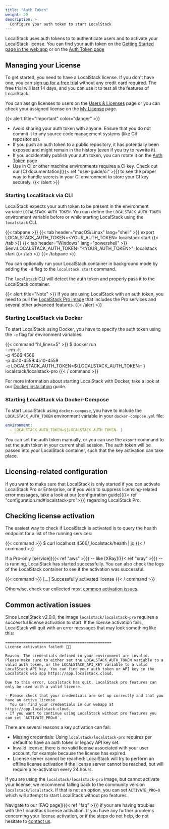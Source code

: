 ```yaml
---
title: "Auth Token"
weight: 20
description: >
  Configure your auth token to start LocalStack
---
```


LocalStack uses auth tokens to to authenticate users and to activate your LocalStack license.
You can find your auth token on the [Getting Started page in the web app](https://app.localstack.cloud/getting-started) or on the [Auth Token page](https://app.localstack.cloud/workspace/auth-token)

## Managing your License

To get started, you need to have a LocalStack license. If you don't have one, you can [sign up for a free trial](https://localstack.cloud/pricing/) without any credit card required. The free trial will last 14 days, and you can use it to test all the features of LocalStack.

You can assign licenses to users on the [Users & Licenses](https://app.localstack.cloud/workspace/members) page or you can check your assigned license on the [My License](https://app.localstack.cloud/workspace/my-license) page.


{{< alert title="Important" color="danger" >}}
- Avoid sharing your auth token with anyone. Ensure that you do not commit it to any source code management systems (like Git repositories).
- If you push an auth token to a public repository, it has potentially been exposed and might remain in the history (even if you try to rewrite it).
- If you accidentally publish your auth token, you can rotate it on the [Auth Token](https://app.localstack.cloud/workspace/auth-token) page
- Use in CI or other machine environments requires a CI key. Check out our [CI documentation]({{< ref "user-guide/ci" >}}) to see the proper way to handle secrets in your CI environment to store your CI key securely.
{{< /alert >}}

### Starting LocalStack via CLI

LocalStack expects your auth token to be present in the environment variable `LOCALSTACK_AUTH_TOKEN`. You can define the `LOCALSTACK_AUTH_TOKEN` environment variable before or while starting LocalStack using the `localstack` CLI.

{{< tabpane >}}
{{< tab header="macOS/Linux" lang="shell" >}}
export LOCALSTACK_AUTH_TOKEN=<YOUR_AUTH_TOKEN>
localstack start
{{< /tab >}}
{{< tab header="Windows" lang="powershell" >}}
$env:LOCALSTACK_AUTH_TOKEN="<YOUR_AUTH_TOKEN>"; localstack start
{{< /tab >}}
{{< /tabpane >}}

You can optionally run your LocalStack container in background mode by adding the `-d` flag to the `localstack start` command.

The `localstack` CLI will detect the auth token and properly pass it to the LocalStack container.

{{< alert title="Note" >}}
If you are using LocalStack with an auth token, you need to pull the [LocalStack Pro image](https://docs.localstack.cloud/references/docker-images/#localstack-pro-image) that includes the Pro services and several other advanced features.
{{< /alert >}}

### Starting LocalStack via Docker

To start LocalStack using Docker, you have to specify the auth token using the `-e` flag for environment variables:

{{< command "hl_lines=5" >}}
$ docker run \
  --rm -it \
  -p 4566:4566 \
  -p 4510-4559:4510-4559 \
  -e LOCALSTACK_AUTH_TOKEN=${LOCALSTACK_AUTH_TOKEN:- } \
  localstack/localstack-pro
{{< / command >}}

For more information about starting LocalStack with Docker, take a look at our [Docker installation](https://docs.localstack.cloud/getting-started/installation/#docker) guide.

### Starting LocalStack via Docker-Compose

To start LocalStack using `docker-compose`, you have to include the `LOCALSTACK_AUTH_TOKEN` environment variable in your `docker-compose.yml` file:

```yaml
environment:
  - LOCALSTACK_AUTH_TOKEN=${LOCALSTACK_AUTH_TOKEN- }
```

You can set the auth token manually, or you can use the `export` command to set the auth token in your current shell session. The auth token will be passed into your LocalStack container, such that the key activation can take place.

## Licensing-related configuration

If you want to make sure that LocalStack is only started if you can activate LocalStack Pro or Enterprise, or if you wish to suppress licensing-related error messages, take a look at our [configuration guide]({{< ref "configuration.md#localstack-pro">}}) regarding LocalStack Pro.

## Checking license activation

The easiest way to check if LocalStack is activated is to query the health endpoint for a list of the running services:

{{< command >}}
$ curl localhost:4566/_localstack/health | jq
{{< / command >}}

If a Pro-only [service]({{< ref "aws" >}}) -- like [XRay]({{< ref "xray" >}}) -- is running, LocalStack has started successfully. You can also check the logs of the LocalStack container to see if the activation was successful.

{{< command >}}
[...] Successfully activated license
{{< / command >}}

Otherwise, check our collected most [common activation issues](#common-activation-issues).

## Common activation issues

Since LocalStack v2.0.0, the image `localstack/localstack-pro` requires a successful license activation to start.
If the license activation fails, LocalStack will quit with an error messages that may look something like this:

```
===============================================
License activation failed! 🔑❌

Reason: The credentials defined in your environment are invalid. Please make sure to either set the LOCALSTACK_AUTH_TOKEN variable to a valid auth token, or the LOCALSTACK_API_KEY variable to a valid LocalStack API key. You can find your auth token or API key in the LocalStack web app https://app.localstack.cloud.

Due to this error, Localstack has quit. LocalStack pro features can only be used with a valid license.

- Please check that your credentials are set up correctly and that you have an active license.
  You can find your credentials in our webapp at https://app.localstack.cloud.
- If you want to continue using LocalStack without pro features you can set `ACTIVATE_PRO=0`.
```

There are several reasons a key activation can fail:
* Missing credentials: Using `localstack/localstack-pro` requires per default to have an auth token or legacy API key set.
* Invalid license: there is no valid license associated with your user account, for example because the license has expired.
* License server cannot be reached: LocalStack will try to perform an offline license activation if the license server cannot be reached, but will require a re-activation every 24 hours.

If you are using the `localstack/localstack-pro` image, but cannot activate your license, we recommend falling back to the community version `localstack/localstack`.
If that is not an option, you can set `ACTIVATE_PRO=0` which will attempt to start LocalStack without pro features.

Navigate to our [FAQ page]({{< ref "faq" >}}) if your are having troubles with the LocalStack license activation.
If you have any further problems concerning your license activation, or if the steps do not help, do not hesitate to [contact us](https://localstack.cloud/contact/).
